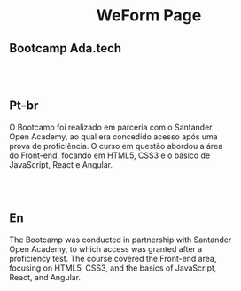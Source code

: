 <h1 style="justify-self: center;">WeForm Page</h1>
<h2 align: "center">Bootcamp Ada.tech</h2>

<div style="padding-top: 2rem; width: 80%;">
    <h2>Pt-br</h2>
    <p>O Bootcamp foi realizado em parceria com o Santander Open Academy, ao qual era concedido acesso após uma prova de proficiência. O curso em questão abordou a área do Front-end, focando em HTML5, CSS3 e o básico de JavaScript, React e Angular.</p>
</div>
<div style="padding-top: 2rem; width: 80%;">
    <h2>En</h2>
    <p>The Bootcamp was conducted in partnership with Santander Open Academy, to which access was granted after a proficiency test. The course covered the Front-end area, focusing on HTML5, CSS3, and the basics of JavaScript, React, and Angular.</p>
</div>